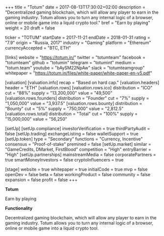 +++
title = "Totum"
date = 2017-08-13T17:30:02+02:00
description = "Decentralized gaming blockchain, which will allow any player to earn in the gaming industry. Totum allows you to turn any internal logic of a browser, online or mobile game into a liquid crypto tool."
bref = "Earn by playing"
weight = 20
draft = false

ticker = "TOTUM"
startDate = 2017-11-21
endDate = 2018-01-31
rating = "7.9"
origin = "Russia, 2017"
industry = "Gaming"
platform = "Ethereum"
currencyAccepted = "BTC, ETH"

[links]
  website = "https://totum.in/"
  twitter = "totumteam"
  facebook = "totumteam"
  github = "totumin"
  telegram = "totumint"
  medium = "totum.team"
  youtube = "bAySM22NpAw"
  slack = "totumteamgroup"
  whitepaper = "https://totum.in/files/white-paper/white-paper-en-v5.pdf"

[valuation]
  [valuation.info]
    recap = "Based on hard cap."
  [valuation.headers]
    header = "ETH"
  [valuation.rows]
    [valuation.rows.ico]
      distribution = "ICO"
      cut = "88%"
      supply = "13,200,000"
      value = "49,500"
    [valuation.rows.founders]
      distribution = "Founder"
      cut = "7%"
      supply = "1,050,000"
      value = "3,937.5"
    [valuation.rows.bounty]
      distribution = "Bounty"
      cut = "5%"
      supply = "750,000"
      value = "2,812.5"
    [valuation.rows.total]
      distribution = "Total"
      cut = "100%"
      supply = "15,000,000"
      value = "56,250"


[setUp]
  [setUp.compliance]
    investorVerification = true
    thirdPartyAudit = false
  [setUp.trading]
    exchangeListing = false
    walletSupport = true
  [setUp.token]
    type = "Secondary"
    functions = "Currency, Incentive"
    consensus = "Proof-of-stake"
    premined = false
  [setUp.market]
    similar = "GameCredits, DMarket, FirstBlood"
    competition = "High"
    entryBarrier = "High"
  [setUp.partnerships]
    mainstreamMedia = false
    corporatePartners = true
    smartMoneyInvestors = false
    cryptoInfluencers = true

[stage]
  website = true
  whitepaper = true
  initialCode = true
  mvp = false
  openDev = false
  beta = false
  workingProduct = false
  community = false
  expansion = false
  profit = false
+++

**Totum**

Earn by playing

**Functionality**

Decentralized gaming blockchain, which will allow any player to earn in the gaming industry. Totum allows you to turn any internal logic of a browser, online or mobile game into a liquid crypto tool.
